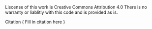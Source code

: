 Liscense of this work is Creative Commons Attribution 4.0
There is no warranty or liablitly with this code and is provided as is. 

Citation {
    Fill in citation here
}